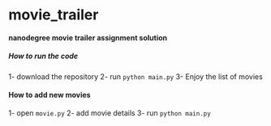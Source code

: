 # movie_trailer

#### nanodegree movie trailer assignment solution

##### How to run the code
1- download the repository
2- run `python main.py`
3- Enjoy the list of movies

#### How to add new movies

1- open `movie.py`
2- add movie details
3- run `python main.py`
